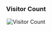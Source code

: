 <h3 align="center">Visitor Count</h3>

<p align="center">
  <img src="https://komarev.com/ghpvc/?username=PavlyAwad&label=Profile%20Views&color=0e75b6&style=flat" alt="Visitor Count" />
</p>
